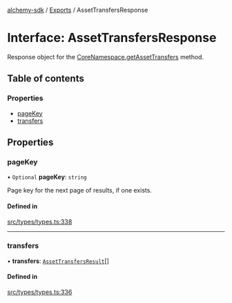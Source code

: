[alchemy-sdk](../README.md) / [Exports](../modules.md) / AssetTransfersResponse

# Interface: AssetTransfersResponse

Response object for the [CoreNamespace.getAssetTransfers](../classes/CoreNamespace.md#getassettransfers) method.

## Table of contents

### Properties

- [pageKey](AssetTransfersResponse.md#pagekey)
- [transfers](AssetTransfersResponse.md#transfers)

## Properties

### pageKey

• `Optional` **pageKey**: `string`

Page key for the next page of results, if one exists.

#### Defined in

[src/types/types.ts:338](https://github.com/alchemyplatform/alchemy-sdk-js/blob/0c05b32/src/types/types.ts#L338)

___

### transfers

• **transfers**: [`AssetTransfersResult`](AssetTransfersResult.md)[]

#### Defined in

[src/types/types.ts:336](https://github.com/alchemyplatform/alchemy-sdk-js/blob/0c05b32/src/types/types.ts#L336)

